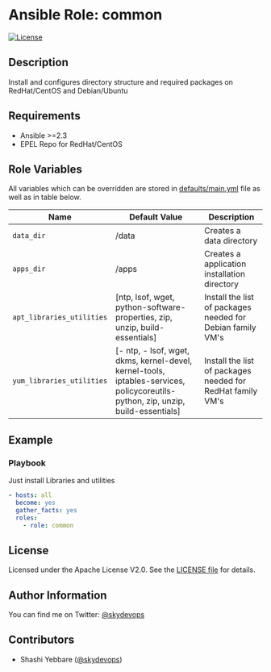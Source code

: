 # Ansible Role: common

[![License](https://img.shields.io/badge/License-Apache%202.0-brightgreen.svg)](https://opensource.org/licenses/Apache-2.0)

## Description

Install and configures directory structure and required packages on RedHat/CentOS and Debian/Ubuntu

## Requirements

- Ansible >=2.3
- EPEL Repo for RedHat/CentOS


## Role Variables

All variables which can be overridden are stored in [defaults/main.yml](vars/main.yml) file as well as in table below.

| Name           | Default Value | Description                        |
| -------------- | ------------- | -----------------------------------|
| `data_dir` | /data | Creates a data directory |
| `apps_dir` | /apps | Creates a application installation directory |
| `apt_libraries_utilities` | [ntp, lsof, wget, python-software-properties, zip, unzip, build-essentials] | Install the list of packages needed for Debian family VM's |
| `yum_libraries_utilities` | [- ntp, - lsof, wget, dkms, kernel-devel, kernel-tools, iptables-services, policycoreutils-python, zip, unzip, build-essentials] | Install the list of packages needed for RedHat family VM's |


## Example 

### Playbook

Just install Libraries and utilities 

```yaml
- hosts: all
  become: yes
  gather_facts: yes
  roles:
    - role: common
```

## License


Licensed under the Apache License V2.0. See the [LICENSE file](LICENSE) for details.

## Author Information

You can find me on Twitter: [@skydevops](https://twitter.com/skydevops)

## Contributors

- Shashi Yebbare ([@skydevops](https://twitter.com/skydevops))